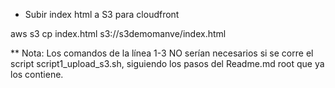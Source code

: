 - Subir index html a S3 para cloudfront

aws s3 cp index.html s3://s3demomanve/index.html


** Nota: Los comandos de la línea 1-3 NO serían necesarios si se corre el script script1_upload_s3.sh, siguiendo los pasos del Readme.md root que ya los contiene.